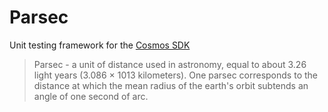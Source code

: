 # Parsec
Unit testing framework for the [Cosmos
SDK](https://github.com/cosmos/cosmos-sdk)

> Parsec - a unit of distance used in astronomy, equal to about 3.26 light years (3.086 × 1013 kilometers). One parsec corresponds to the distance at which the mean radius of the earth's orbit subtends an angle of one second of arc.


